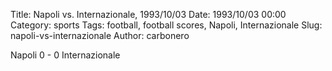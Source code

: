 Title: Napoli vs. Internazionale, 1993/10/03
Date: 1993/10/03 00:00
Category: sports
Tags: football, football scores, Napoli, Internazionale
Slug: napoli-vs-internazionale
Author: carbonero


Napoli 0 - 0 Internazionale
